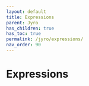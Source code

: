 ```yaml
---
layout: default
title: Expressions
parent: Jyro
has_children: true
has_toc: true
permalink: /jyro/expressions/
nav_order: 90
---
```


# Expressions